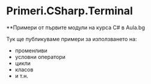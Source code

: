 ﻿# Primeri.CSharp.Terminal
**Примери от първите модули на курса C# в Aula.bg

Тук ще публикуваме примери за използването на:
* променливи
* условни оператори
* цикли
* класов
* и т.н.